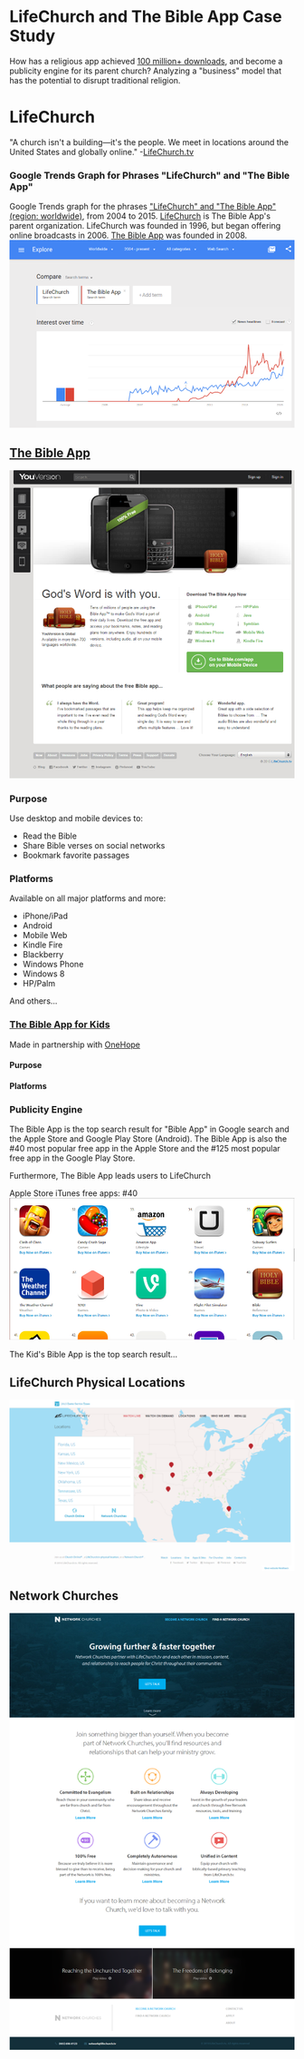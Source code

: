 # LifeChurch and The Bible App Case Study

How has a religious app achieved [100 million+ downloads](http://www.businessinsider.com/youversion-bible-app-has-100-million-downloads-2013-7), and become a publicity engine for its parent church? Analyzing a "business" model that has the potential to disrupt traditional religion.

# LifeChurch

"A church isn't a building—it's the people. We meet in locations around the United States and globally online." -[LifeChurch.tv](http://www.lifechurch.tv/who-we-are)

### Google Trends Graph for Phrases "LifeChurch" and "The Bible App"

Google Trends graph for the phrases ["LifeChurch" and "The Bible App" (region: worldwide)](http://www.google.com/trends/explore#q=LifeChurch%2C%20The%20Bible%20App&cmpt=q&tz=), from 2004 to 2015. [LifeChurch](http://en.wikipedia.org/wiki/LifeChurch.tv) is The Bible App's parent organization. LifeChurch was founded in 1996, but began offering online broadcasts in 2006. [The Bible App](https://www.bible.com/app) was founded in 2008. 
![](google-maps-and-trends/google-trends-lifechurch-and-the-bible-app.png) 

## [The Bible App](https://www.bible.com/app)

![](lifechurch-bible-app/the-bible-app-homepage.png)

### Purpose
Use desktop and mobile devices to:
* Read the Bible
* Share Bible verses on social networks
* Bookmark favorite passages

### Platforms
Available on all major platforms and more: 
* iPhone/iPad
* Android
* Mobile Web
* Kindle Fire
* Blackberry
* Windows Phone
* Windows 8
* HP/Palm

And others...

### [The Bible App for Kids](https://www.bible.com/kids)

Made in partnership with [OneHope](http://onehope.net/feature/bibleappforkids)

#### Purpose

#### Platforms

### Publicity Engine

The Bible App is the top search result for "Bible App" in Google search and the Apple Store and Google Play Store (Android). The Bible App is also the #40 most popular free app in the Apple Store and the #125 most popular free app in the Google Play Store. 

Furthermore, The Bible App leads users to LifeChurch

Apple Store iTunes free apps: #40
![](lifechurch-bible-app/apple-store-itune-charts-free-apps-bible-app.png)

The Kid's Bible App is the top search result...

## LifeChurch Physical Locations

![](lifechurch-bible-app/lifechurch.tv-locations.png)

## Network Churches

![](lifechurch-bible-app/networkchurches-homepage.png)


